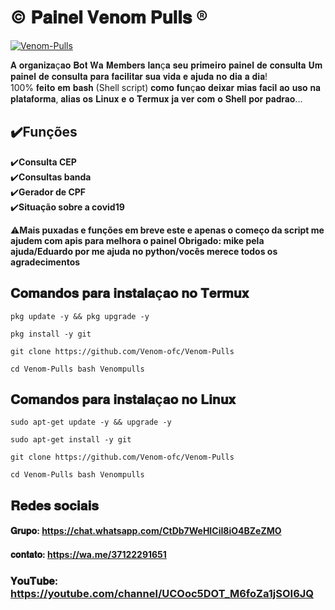 # © 𝐏𝐚𝐢𝐧𝐞𝐥 𝐕𝐞𝐧𝐨𝐦 𝐏𝐮𝐥𝐥𝐬 ® 
 <div> <a href="https://ibb.co/mFtmFp6"><img src="https://i.ibb.co/JF2NFZ5/Venom-Pulls.jpg" alt="Venom-Pulls" border="0"></a>
 </div>   

 𝐀 𝐨𝐫𝐠𝐚𝐧𝐢𝐳𝐚ç𝐚𝐨 𝐁𝐨𝐭 𝐖𝐚 𝐌𝐞𝐦𝐛𝐞𝐫𝐬 𝐥𝐚𝐧ç𝐚 𝐬𝐞𝐮 𝐩𝐫𝐢𝐦𝐞𝐢𝐫𝐨 𝐩𝐚𝐢𝐧𝐞𝐥 𝐝𝐞 𝐜𝐨𝐧𝐬𝐮𝐥𝐭𝐚 
𝐔𝐦 𝐩𝐚𝐢𝐧𝐞𝐥 𝐝𝐞 𝐜𝐨𝐧𝐬𝐮𝐥𝐭𝐚 𝐩𝐚𝐫𝐚 𝐟𝐚𝐜𝐢𝐥𝐢𝐭𝐚𝐫 𝐬𝐮𝐚 𝐯𝐢𝐝𝐚 𝐞 𝐚𝐣𝐮𝐝𝐚 𝐧𝐨 𝐝𝐢𝐚 𝐚 𝐝𝐢𝐚!  
100% 𝐟𝐞𝐢𝐭𝐨 𝐞𝐦 𝐛𝐚𝐬𝐡 (Shell script) 𝐜𝐨𝐦𝐨 𝐟𝐮𝐧ç𝐚𝐨 𝐝𝐞𝐢𝐱𝐚𝐫 𝐦𝐢𝐚𝐬 𝐟𝐚𝐜𝐢𝐥 𝐚𝐨 𝐮𝐬𝐨 𝐧𝐚 𝐩𝐥𝐚𝐭𝐚𝐟𝐨𝐫𝐦𝐚, 
𝐚𝐥𝐢𝐚𝐬 𝐨𝐬 𝐋𝐢𝐧𝐮𝐱 𝐞 𝐨 𝐓𝐞𝐫𝐦𝐮𝐱 𝐣𝐚 𝐯𝐞𝐫 𝐜𝐨𝐦 𝐨 𝐒𝐡𝐞𝐥𝐥 𝐩𝐨𝐫 𝐩𝐚𝐝𝐫𝐚𝐨...  

## ✔️**Funções** 

✔️**Consulta CEP**  
✔️**Consultas banda**  
✔️**Gerador de CPF**  
✔️**Situação sobre a covid19** 


 ⚠️**Mais puxadas e funções em breve este e apenas o começo da script me ajudem com apis para melhora o painel Obrigado: mike pela ajuda/Eduardo por me ajuda no python/vocês merece todos os agradecimentos**   

## 𝐂𝐨𝐦𝐚𝐧𝐝𝐨𝐬 𝐩𝐚𝐫𝐚 𝐢𝐧𝐬𝐭𝐚𝐥𝐚ç𝐚𝐨 𝐧𝐨 𝐓𝐞𝐫𝐦𝐮𝐱 

``` 
pkg update -y && pkg upgrade -y 

pkg install -y git 

git clone https://github.com/Venom-ofc/Venom-Pulls

cd Venom-Pulls bash Venompulls 

``` 
## 𝐂𝐨𝐦𝐚𝐧𝐝𝐨𝐬 𝐩𝐚𝐫𝐚 𝐢𝐧𝐬𝐭𝐚𝐥𝐚ç𝐚𝐨 𝐧𝐨 𝐋𝐢𝐧𝐮𝐱 

``` 
sudo apt-get update -y && upgrade -y

sudo apt-get install -y git 

git clone https://github.com/Venom-ofc/Venom-Pulls

cd Venom-Pulls bash Venompulls

``` 

## 𝐑𝐞𝐝𝐞𝐬 𝐬𝐨𝐜𝐢𝐚𝐢𝐬 

#### 𝐆𝐫𝐮𝐩𝐨: https://chat.whatsapp.com/CtDb7WeHICiI8iO4BZeZMO  

#### 𝐜𝐨𝐧𝐭𝐚𝐭𝐨: https://wa.me/37122291651 

### 𝐘𝐨𝐮𝐓𝐮𝐛𝐞: https://youtube.com/channel/UCOoc5DOT_M6foZa1jSOI6JQ
